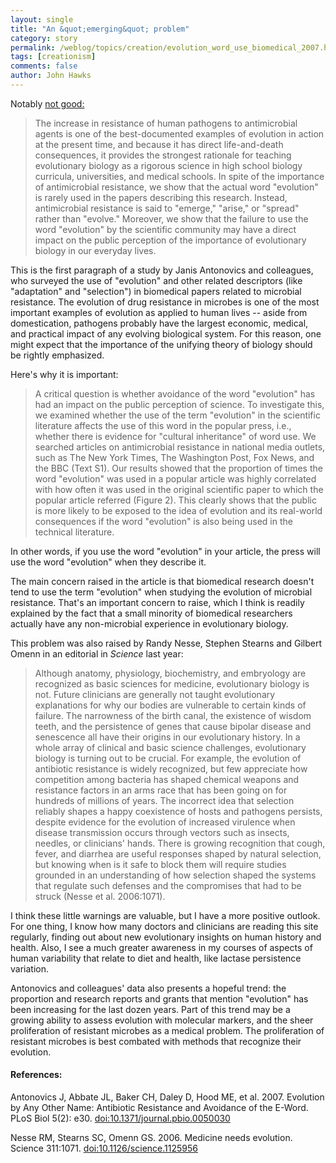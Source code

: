 ```yaml
---
layout: single 
title: "An &quot;emerging&quot; problem" 
category: story
permalink: /weblog/topics/creation/evolution_word_use_biomedical_2007.html
tags: [creationism] 
comments: false 
author: John Hawks 
---
```



<p>
Notably <a href="http://dx.doi.org/10.1371/journal.pbio.0050030">not good:</a>

<blockquote>The increase in resistance of human pathogens to antimicrobial agents is one of the best-documented examples of evolution in action at the present time, and because it has direct life-and-death consequences, it provides the strongest rationale for teaching evolutionary biology as a rigorous science in high school biology curricula, universities, and medical schools. In spite of the importance of antimicrobial resistance, we show that the actual word "evolution" is rarely used in the papers describing this research. Instead, antimicrobial resistance is said to "emerge," "arise," or "spread" rather than "evolve." Moreover, we show that the failure to use the word "evolution" by the scientific community may have a direct impact on the public perception of the importance of evolutionary biology in our everyday lives.</blockquote>

<p>
This is the first paragraph of a study by Janis Antonovics and colleagues, who surveyed the use of "evolution" and other related descriptors (like "adaptation" and "selection") in biomedical papers related to microbial resistance. The evolution of drug resistance in microbes is one of the most important examples of evolution as applied to human lives -- aside from domestication, pathogens probably have the largest economic, medical, and practical impact of any evolving biological system. For this reason, one might expect that the importance of the unifying theory of biology should be rightly emphasized. 
</p>

<p>
Here's why it is important:
</p>

<blockquote>A critical question is whether avoidance of the word "evolution" has had an impact on the public perception of science. To investigate this, we examined whether the use of the term "evolution" in the scientific literature affects the use of this word in the popular press, i.e., whether there is evidence for "cultural inheritance" of word use. We searched articles on antimicrobial resistance in national media outlets, such as The New York Times, The Washington Post, Fox News, and the BBC (Text S1). Our results showed that the proportion of times the word "evolution" was used in a popular article was highly correlated with how often it was used in the original scientific paper to which the popular article referred (Figure 2). This clearly shows that the public is more likely to be exposed to the idea of evolution and its real-world consequences if the word "evolution" is also being used in the technical literature.</blockquote>

<p>
In other words, if you use the word "evolution" in your article, the press will use the word "evolution" when they describe it. 
</p>

<p>
The main concern raised in the article is that biomedical research doesn't tend to use the term "evolution" when studying the evolution of microbial resistance. That's an important concern to raise, which I think is readily explained by the fact that a small minority of biomedical researchers actually have any non-microbial experience in evolutionary biology. 
</p>

<p>
This problem was also raised by Randy Nesse, Stephen Stearns and Gilbert Omenn in an editorial in <i>Science</i> last year: 
</p>

<blockquote>Although anatomy, physiology, biochemistry, and embryology are recognized as basic sciences for medicine, evolutionary biology is not. Future clinicians are generally not taught evolutionary explanations for why our bodies are vulnerable to certain kinds of failure. The narrowness of the birth canal, the existence of wisdom teeth, and the persistence of genes that cause bipolar disease and senescence all have their origins in our evolutionary history. In a whole array of clinical and basic science challenges, evolutionary biology is turning out to be crucial. For example, the evolution of antibiotic resistance is widely recognized, but few appreciate how competition among bacteria has shaped chemical weapons and resistance factors in an arms race that has been going on for hundreds of millions of years. The incorrect idea that selection reliably shapes a happy coexistence of hosts and pathogens persists, despite evidence for the evolution of increased virulence when disease transmission occurs through vectors such as insects, needles, or clinicians' hands. There is growing recognition that cough, fever, and diarrhea are useful responses shaped by natural selection, but knowing when is it safe to block them will require studies grounded in an understanding of how selection shaped the systems that regulate such defenses and the compromises that had to be struck (Nesse et al. 2006:1071).</blockquote>

<p>
I think these little warnings are valuable, but I have a more positive outlook. For one thing, I know how many doctors and clinicians are reading this site regularly, finding out about new evolutionary insights on human history and health. Also, I see a much greater awareness in my courses of aspects of human variability that relate to diet and health, like lactase persistence variation. 
</p>

<p>
Antonovics and colleagues' data also presents a hopeful trend: the proportion and research reports and grants that mention "evolution" has been increasing for the last dozen years. Part of this trend may be a growing ability to assess evolution with molecular markers, and the sheer proliferation of resistant microbes as a medical problem. The proliferation of resistant microbes is best combated with methods that recognize their evolution. 
</p>

<h4>References:</h4>

<p class="cite">Antonovics J, Abbate JL, Baker CH, Daley D, Hood ME, et al. 2007. Evolution by Any Other Name: Antibiotic Resistance and Avoidance of the E-Word. PLoS Biol 5(2): e30. <a href="http://dx.doi.org/10.1371/journal.pbio.0050030">doi:10.1371/journal.pbio.0050030</a></p>

<p class="cite">Nesse RM, Stearns SC, Omenn GS. 2006. Medicine needs evolution. Science 311:1071. <a href="http://dx.doi.org/10.1126/science.1125956">doi:10.1126/science.1125956</a></p>

